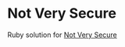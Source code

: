 # Not Very Secure
Ruby solution for [Not Very Secure](https://www.codewars.com/kata/526dbd6c8c0eb53254000110)
